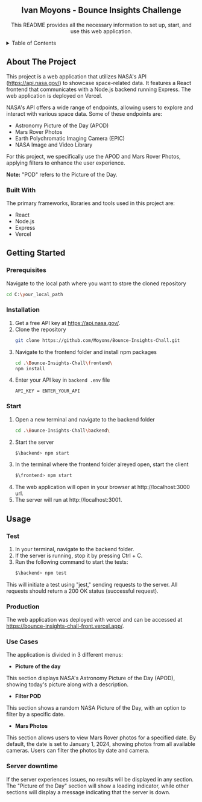 <br />
<div align="center">
  <h2 align="center">Ivan Moyons - Bounce Insights Challenge</h2>

  <p align="center">
    This README provides all the necessary information to set up, start, and use this web application.
  </p>
</div>

<details>
  <summary>Table of Contents</summary>
  <ol>
    <li>
      <a href="#about-the-project">About The Project</a>
      <ul>
        <li><a href="#built-with">Built With</a></li>
      </ul>
    </li>
    <li>
      <a href="#getting-started">Getting Started</a>
      <ul>
        <li><a href="#prerequisites">Prerequisites</a></li>
        <li><a href="#installation">Installation</a></li>
        <li><a href="#start">Start</a></li>
      </ul>
    </li>
    <li>
      <a href="#usage">Usage</a>
      <ul>
        <li><a href="#test">Testing</a></li>
        <li><a href="#production">Production</a></li>
        <li><a href="#use-cases">Use Cases</a></li>
        <li><a href="#server-downtime">Server Downtime</a></li>
      </ul>
    </li>
  </ol>
</details>

## About The Project

This project is a web application that utilizes NASA's API (https://api.nasa.gov/) to showcase space-related data. It features a React frontend that communicates with a Node.js backend running Express. The web application is deployed on Vercel.

NASA's API offers a wide range of endpoints, allowing users to explore and interact with various space data. Some of these endpoints are:

* Astronomy Picture of the Day (APOD)
* Mars Rover Photos
* Earth Polychromatic Imaging Camera (EPIC)
* NASA Image and Video Library

For this project, we specifically use the APOD and Mars Rover Photos, applying filters to enhance the user experience.

**Note:** "POD" refers to the Picture of the Day.


### Built With

The primary frameworks, libraries and tools used in this project are:

* React
* Node.js
* Express
* Vercel

## Getting Started

### Prerequisites

Navigate to the local path where you want to store the cloned repository
  ```sh
  cd C:\your_local_path
  ```

### Installation

1. Get a free API key at https://api.nasa.gov/.
2. Clone the repository
   ```sh
   git clone https://github.com/Moyons/Bounce-Insights-Chall.git
   ```
3. Navigate to the frontend folder and install npm packages
   ```sh
   cd .\Bounce-Insights-Chall\frontend\
   npm install
   ```   
4. Enter your API key in `backend .env` file
   ```.env
   API_KEY = ENTER_YOUR_API
   ```

### Start

1. Open a new terminal and navigate to the backend folder
   ```sh
   cd .\Bounce-Insights-Chall\backend\
   ```
2. Start the server
   ```sh
   $\backend> npm start
   ```
3. In the terminal where the frontend folder alreyed open, start the client
   ```sh
   $\frontend> npm start
   ```
4. The web application will open in your browser at http://localhost:3000 url.
5. The server will run at http://localhost:3001.

## Usage

### Test

1. In your terminal, navigate to the backend folder.
2. If the server is running, stop it by pressing Ctrl + C.
3. Run the following command to start the tests:
   ```sh
   $\backend> npm test
   ```
This will initiate a test using "jest," sending requests to the server. All requests should return a 200 OK status (successful request).

### Production

The web application was deployed with vercel and can be accessed at https://bounce-insights-chall-front.vercel.app/.

### Use Cases

The application is divided in 3 different menus:

* <b>Picture of the day</b>

This section displays NASA's Astronomy Picture of the Day (APOD), showing today's picture along with a description.

* <b>Filter POD</b>

This section shows a random NASA Picture of the Day, with an option to filter by a specific date.

* <b>Mars Photos</b>

This section allows users to view Mars Rover photos for a specified date. By default, the date is set to January 1, 2024, showing photos from all available cameras. Users can filter the photos by date and camera.

### Server downtime

If the server experiences issues, no results will be displayed in any section. The "Picture of the Day" section will show a loading indicator, while other sections will display a message indicating that the server is down.
